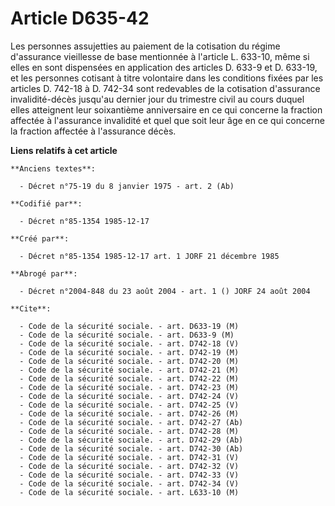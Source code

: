 # Article D635-42

Les personnes assujetties au paiement de la cotisation du régime d'assurance vieillesse de base mentionnée à l'article L.
633-10, même si elles en sont dispensées en application des articles D. 633-9 et D. 633-19, et les personnes cotisant à titre
volontaire dans les conditions fixées par les articles D. 742-18 à D. 742-34 sont redevables de la cotisation d'assurance
invalidité-décès jusqu'au dernier jour du trimestre civil au cours duquel elles atteignent leur soixantième anniversaire en
ce qui concerne la fraction affectée à l'assurance invalidité et quel que soit leur âge en ce qui concerne la fraction
affectée à l'assurance décès.

**Liens relatifs à cet article**

	**Anciens textes**:

	  - Décret n°75-19 du 8 janvier 1975 - art. 2 (Ab)

	**Codifié par**:

	  - Décret n°85-1354 1985-12-17

	**Créé par**:

	  - Décret n°85-1354 1985-12-17 art. 1 JORF 21 décembre 1985

	**Abrogé par**:

	  - Décret n°2004-848 du 23 août 2004 - art. 1 () JORF 24 août 2004

	**Cite**:

	  - Code de la sécurité sociale. - art. D633-19 (M)
	  - Code de la sécurité sociale. - art. D633-9 (M)
	  - Code de la sécurité sociale. - art. D742-18 (V)
	  - Code de la sécurité sociale. - art. D742-19 (M)
	  - Code de la sécurité sociale. - art. D742-20 (M)
	  - Code de la sécurité sociale. - art. D742-21 (M)
	  - Code de la sécurité sociale. - art. D742-22 (M)
	  - Code de la sécurité sociale. - art. D742-23 (M)
	  - Code de la sécurité sociale. - art. D742-24 (V)
	  - Code de la sécurité sociale. - art. D742-25 (V)
	  - Code de la sécurité sociale. - art. D742-26 (M)
	  - Code de la sécurité sociale. - art. D742-27 (Ab)
	  - Code de la sécurité sociale. - art. D742-28 (M)
	  - Code de la sécurité sociale. - art. D742-29 (Ab)
	  - Code de la sécurité sociale. - art. D742-30 (Ab)
	  - Code de la sécurité sociale. - art. D742-31 (V)
	  - Code de la sécurité sociale. - art. D742-32 (V)
	  - Code de la sécurité sociale. - art. D742-33 (V)
	  - Code de la sécurité sociale. - art. D742-34 (V)
	  - Code de la sécurité sociale. - art. L633-10 (M)

